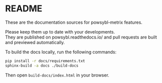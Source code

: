 # README

These are the documentation sources for powsybl-metrix features.

Please keep them up to date with your developments.  
They are published on powsybl.readthedocs.io/ and pull requests are built and previewed automatically.

To build the docs locally, run the following commands:
~~~bash
pip install -r docs/requirements.txt
sphinx-build -a docs ./build-docs
~~~
Then open `build-docs/index.html` in your browser.
